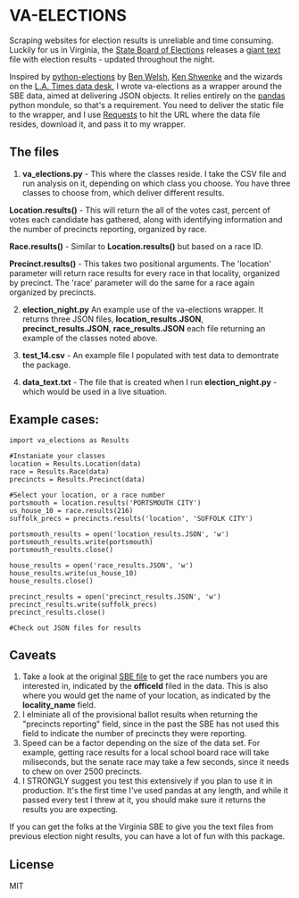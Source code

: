 VA-ELECTIONS
=========

Scraping websites for election results is unreliable and time consuming. Luckily for us in Virginia, the [State Board of Elections][9] releases a [giant text][10] file with election results - updated throughout the night.

Inspired by [python-elections][1] by [Ben Welsh][2], [Ken Shwenke][3] and the wizards on the [L.A. Times data desk][4], I wrote va-elections as a wrapper around the SBE data, aimed at delivering JSON objects. It relies entirely on the [pandas][5] python mondule, so that's a requirement. You need to deliver the static file to the wrapper, and I use [Requests][7] to hit the URL where the data file resides, download it, and pass it to my wrapper.

The files
---
1. __va_elections.py__ - This where the classes reside. I take the CSV file and run analysis on it, depending on which class you choose. You have three classes to choose from, which deliver different results.

 __Location.results()__ - This will return the all of the votes cast, percent of votes each candidate has gathered, along with identifying information and the number of precincts reporting, organized by race.

 __Race.results()__ - Similar to __Location.results()__ but based on a race ID. 

 __Precinct.results()__ - This takes two positional arguments. The 'location' parameter will return race results for every race in that locality, organized by precinct. The 'race' parameter will do the same for a race again organized by precincts.

2. __election_night.py__ An example use of the va-elections wrapper. It returns three JSON files, __location_results.JSON__, __precinct_results.JSON__, __race_results.JSON__ each file returning an example of the classes noted above. 

3. __test_14.csv__ - An example file I populated with test data to demontrate the package.
4. __data_text.txt__ - The file that is created when I run __election_night.py__ - which would be used in a live situation.

Example cases:
---

    import va_elections as Results
    
    #Instaniate your classes
    location = Results.Location(data)
    race = Results.Race(data)
    precincts = Results.Precinct(data)
    
    #Select your location, or a race number
    portsmouth = location.results('PORTSMOUTH CITY')
    us_house_10 = race.results(216)
    suffolk_precs = precincts.results('location', 'SUFFOLK CITY')
    
    portsmouth_results = open('location_results.JSON', 'w')
    portsmouth_results.write(portsmouth)
    portsmouth_results.close()
    
    house_results = open('race_results.JSON', 'w')
    house_results.write(us_house_10)
    house_results.close()
    
    precinct_results = open('precinct_results.JSON', 'w')
    precinct_results.write(suffolk_precs)
    precinct_results.close()
    
    #Check out JSON files for results
    
Caveats
---
1. Take a look at the original [SBE file][8] to get the race numbers you are interested in, indicated by the __officeId__ filed in the data. This is also where you would get the name of your location, as indicated by the __locality_name__ field.
2. I elminiate all of the provisional ballot results when returning the "precincts reporting" field, since in the past the SBE has not used this field to indicate the number of precincts they were reporting.
3. Speed can be a factor depending on the size of the data set. For example, getting race results for a local school board race will take miliseconds, but the senate race may take a few seconds, since it needs to chew on over 2500 precincts.
4. I STRONGLY suggest you test this extensively if you plan to use it in production. It's the first time I've used pandas at any length, and while it passed every test I threw at it, you should make sure it returns the results you are expecting.

If you can get the folks at the Virginia SBE to give you the text files from previous election night results, you can have a lot of fun with this package.

License
----

MIT


[1]:https://github.com/datadesk/python-elections
[2]:https://twitter.com/palewire
[3]:https://twitter.com/schwanksta
[4]:https://github.com/datadesk
[5]:http://pandas.pydata.org/
[7]:http://docs.python-requests.org/en/latest/
[8]:https://voterinfo.sbe.virginia.gov/PublicSite/Public/results/Nov2014General.txt
[9]:http://www.sbe.virginia.gov/
[10]:https://voterinfo.sbe.virginia.gov/PublicSite/Public/results/Nov2014General.txt
